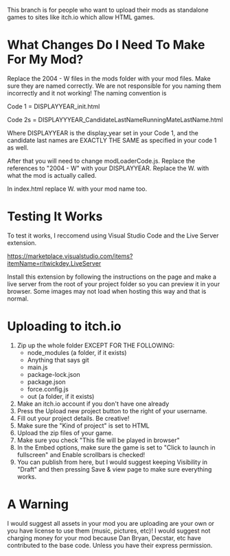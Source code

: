 This branch is for people who want to upload their mods as standalone games to sites like itch.io which allow HTML games.

# What Changes Do I Need To Make For My Mod?

Replace the 2004 - W files in the mods folder with your mod files. Make sure they are named correctly. We are not responsible for you naming them incorrectly and it not working! The naming convention is

Code 1 = DISPLAYYEAR_init.html

Code 2s = DISPLAYYYEAR_CandidateLastNameRunningMateLastName.html

Where DISPLAYYEAR is the display_year set in your Code 1, and the candidate last names are EXACTLY THE SAME as specified in your code 1 as well.

After that you will need to change modLoaderCode.js. Replace the references to "2004 - W" with your DISPLAYYEAR. Replace the W. with what the mod is actually called. 

In index.html replace W. with your mod name too.

# Testing It Works

To test it works, I reccomend using Visual Studio Code and the Live Server extension. 

https://marketplace.visualstudio.com/items?itemName=ritwickdey.LiveServer

Install this extension by following the instructions on the page and make a live server from the root of your project folder so you can preview it in your browser. Some images may not load when hosting this way and that is normal.

# Uploading to itch.io

1. Zip up the whole folder EXCEPT FOR THE FOLLOWING:
    - node_modules (a folder, if it exists)
    - Anything that says git
    - main.js
    - package-lock.json
    - package.json
    - force.config.js
    - out (a folder, if it exists)
2. Make an itch.io account if you don't have one already
3. Press the Upload new project button to the right of your username.
4. Fill out your project details. Be creative! 
5. Make sure the "Kind of project" is set to HTML
6. Upload the zip files of your game.
7. Make sure you check "This file will be played in browser"
8. In the Embed options, make sure the game is set to "Click to launch in fullscreen" and Enable scrollbars is checked!
9. You can publish from here, but I would suggest keeping Visibility in "Draft" and then pressing Save & view page to make sure everything works.

# A Warning

I would suggest all assets in your mod you are uploading are your own or you have license to use them (music, pictures, etc)! I would suggest not charging money for your mod because Dan Bryan, Decstar, etc have contributed to the base code. Unless you have their express permission.